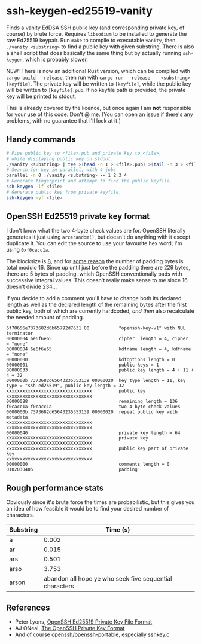 # ssh-keygen-ed25519-vanity

Finds a vanity EdDSA SSH public key (and corresponding private key, of course) by brute force.
Requires `libsodium` to be installed to generate the raw Ed25519 keypair.
Run `make` to compile to executable `vanity`,
then `./vanity <substring>` to find a public key with given substring.
There is also a shell script that does basically the same thing but by actually running `ssh-keygen`,
which is probably slower.

NEW: There is now an additional Rust version, which can be compiled with `cargo build --release`,
then run with `cargo run --release -- <substring> [keyfile]`.
The private key will be written to `[keyfile]`,
while the public key will be written to `[keyfile].pub`.
If no keyfile path is provided, the private key will be printed to stdout.

This is already covered by the licence, but once again I am **not** responsible for your use of this code.
Don't @ me.
(You can open an issue if there's any problems, with no guarantee that I'll look at it.)

## Handy commands

```sh
# Pipe public key to <file>.pub and private key to <file>,
# while displaying public key on stdout.
./vanity <substring> | tee >(head -n 1 > <file>.pub) >(tail -n 3 > <file>) | head -n 1
# Search for key in parallel, with 4 jobs
parallel -n 0 ./vanity <substring> -- 1 2 3 4
# Generate fingerprint and attempt to find the public keyfile.
ssh-keygen -lf <file>
# Generate public key from private keyfile.
ssh-keygen -yf <file>
```

## OpenSSH Ed25519 private key format

I don't know what the two 4-byte check values are for.
OpenSSH literally generates it just using `arc4random()`,
but doesn't do anything with it except duplicate it.
You can edit the source to use your favourite hex word; I'm using `0xf0cacc1a`.

The blocksize is [8](https://github.com/openssh/openssh-portable/blob/master/cipher.c#L110),
and for [some reason](https://github.com/openssh/openssh-portable/blob/master/sshkey.c#L3972) the number of padding bytes is total modulo 16.
Since up until just before the padding there are 229 bytes, there are 5 bytes of padding,
which OpenSSH conventionally pads with successive integral values.
This doesn't really make sense to me since 16 doesn't divide 234...

If you decide to add a comment you'll have to change both its declared length
as well as the declared length of the remaining bytes after the first public key,
both of which are currently hardcoded,
_and then_ also recalculate the needed amount of padding.

```
6f70656e7373682d6b65792d7631 00           "openssh-key-v1" with NUL terminator
00000004 6e6f6e65                         cipher  length = 4, cipher  = "none"
00000004 6e6f6e65                         kdfname length = 4, kdfname = "none"
00000000                                  kdfoptions length = 0
00000001                                  public keys = 1
00000033                                  public key length = 4 + 11 + 4 + 32
0000000b 7373682d65643235353139 00000020  key type length = 11, key type = "ssh-ed25519", public key length = 32
xxxxxxxxxxxxxxxxxxxxxxxxxxxxxxxx          public key
xxxxxxxxxxxxxxxxxxxxxxxxxxxxxxxx
00000088                                  remaining length = 136
f0cacc1a f0cacc1a                         two 4-byte check values
0000000b 7373682d65643235353139 00000020  repeat public key with metadata
xxxxxxxxxxxxxxxxxxxxxxxxxxxxxxxx
xxxxxxxxxxxxxxxxxxxxxxxxxxxxxxxx
00000040                                  private key length = 64
XXXXXXXXXXXXXXXXXXXXXXXXXXXXXXXX          private key
XXXXXXXXXXXXXXXXXXXXXXXXXXXXXXXX
xxxxxxxxxxxxxxxxxxxxxxxxxxxxxxxx          public key part of private key
xxxxxxxxxxxxxxxxxxxxxxxxxxxxxxxx
00000000                                  comments length = 0
0102030405                                padding
```

## Rough performance stats

Obviously since it's brute force the times are probabilistic,
but this gives you an idea of how feasible it would be to find your desired number of characters.

| Substring | Time (s) |
| --------- | -------- |
| a         | 0.002    |
| ar        | 0.015    |
| ars       | 0.501    |
| arso      | 3.753    |
| arson     | abandon all hope ye who seek five sequential characters |

## References

* Peter Lyons, [OpenSSH Ed25519 Private Key File Format](https://peterlyons.com/problog/2017/12/openssh-ed25519-private-key-file-format/)
* AJ ONeal, [The OpenSSH Private Key Format](https://coolaj86.com/articles/the-openssh-private-key-format/)
* And of course [openssh/openssh-portable](https://github.com/openssh/openssh-portable), especially [sshkey.c](https://github.com/openssh/openssh-portable/blob/master/sshkey.c#L3947)
